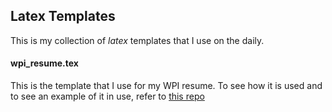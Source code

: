 ## Latex Templates

This is my collection of *latex* templates that I use on the daily. 



#### wpi_resume.tex
This is the template that I use for my WPI resume. To see how it is used and 
to see an example of it in use, refer to [this repo](https://github.com/agupta231/resume)
